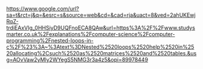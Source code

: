 https://www.google.com/url?sa=t&rct=j&q=&esrc=s&source=web&cd=&cad=rja&uact=8&ved=2ahUKEwjRqZ-trdiEAxVIg_0HHSiyD9UQFnoECA8QAw&url=https%3A%2F%2Fwww.studysmarter.co.uk%2Fexplanations%2Fcomputer-science%2Fcomputer-programming%2Fnested-loops-in-c%2F%23%3A~%3Atext%3DNested%2520loops%2520help%2520in%2520allocating%2Csuch%2520as%2520matrices%2520and%2520tables.&usg=AOvVaw2yMly2WYegS5NMG3r3a4z5&opi=89978449
